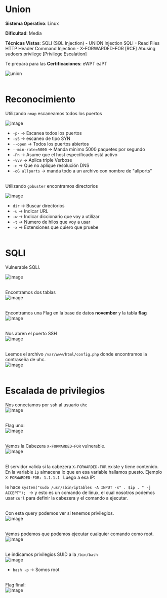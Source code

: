 # Union

**Sistema Operativo**: Linux

**Dificultad**: Media

**Técnicas Vistas**: SQLI (SQL Injection) - UNION Injection
SQLI - Read Files
HTTP Header Command Injection - X-FORWARDED-FOR [RCE]
Abusing sudoers privilege [Privilege Escalation]

Te prepara para las **Certificaciones**: eWPT eJPT<br>

![union](https://github.com/user-attachments/assets/35840fb3-9cda-4654-8869-4220dd6a23e1)<br><br>


# Reconocimiento

Utilizando `nmap` escaneamos todos los puertos<br>

![image](https://github.com/user-attachments/assets/8a084d9a-a5f6-457d-8094-2be11e983463)<br>

- `-p-` -> Escanea todos los puertos 
- `-sS` -> escaneo de tipo SYN
- `--open` -> Todos los puertos abiertos
- `--min-rate=5000` -> Manda mínimo 5000 paquetes por segundo
- `-Pn` -> Asume que el host especificado está activo
 - `-vvv` -> Aplica triple Verbose 
- `-n` -> Que no aplique resolución DNS
- `-oG allports` -> manda todo a un archivo con nombre de "allports"<br><br>


Utilizando `gobuster` encontramos directorios<br>

![image](https://github.com/user-attachments/assets/d357456a-49ae-433f-954d-3cac10f6f789)<br>

 - `dir` ->  Buscar directorios 
- `-u` -> Indicar URL
- `-w` ->  Indicar diccionario que voy a utilizar
- `-t` -> Numero de hilos que voy a usar
- `-x` -> Extensiones que quiero que pruebe<br><br>

# SQLI

Vulnerable SQLI.<br>

![image](https://github.com/user-attachments/assets/858cfdfa-57f4-458b-926e-263f2c2da5e6)<br><br>

Encontramos dos tablas<br>
![image](https://github.com/user-attachments/assets/ee5d402c-f300-462f-a7e2-4435e1b350c9)<br><br>


Encontramos una Flag en la base de datos **november** y la tabla **flag**<br>
![image](https://github.com/user-attachments/assets/63ebc394-c5b4-42be-8749-c4a8f455e52d)<br><br>

Nos abren el puerto SSH<br>
![image](https://github.com/user-attachments/assets/8af3f7ea-0404-4e4b-b7cc-8e7e6a29b942)<br><br>


Leemos el archivo `/var/www/html/config.php` donde encontramos la contraseña de uhc.<br>
![image](https://github.com/user-attachments/assets/2e0ccc75-e734-495e-b9a5-126ebd47b1d0)<br><br>


# Escalada de privilegios

Nos conectamos por ssh al usuario `uhc`<br>
![image](https://github.com/user-attachments/assets/1495ba29-b3ac-4ecb-893e-df45e2ecb896)<br><br>

Flag uno:<br>
![image](https://github.com/user-attachments/assets/0918d6cf-cb8d-4e1a-83b9-598019aa53bf)<br><br>


Vemos la Cabezera `X-FORWARDED-FOR` vulnerable.<br>
![image](https://github.com/user-attachments/assets/fb9672c0-8d88-4b8a-a6c0-4af2e4815760)<br><br>

El servidor valida si la cabezera `X-FORWARDED-FOR` existe y tiene contenido.
En la variable `ip` almacena lo que en esa variable hallamos puesto.
Ejemplo ` X-FORWARDED-FOR: 1.1.1.1  ` 
Luego a esa IP:

le hace `system("sudo /usr/sbin/iptables -A INPUT -s" . $ip . " -j ACCEPT"); ` -> y esto es un comando de linux, el cual nosotros podemos usar `curl` para definir la cabezera y el comando a ejecutar.<br><br>



Con esta query podemos ver si tenemos privilegios.<br>
![image](https://github.com/user-attachments/assets/bd424270-2a53-406e-9e7d-60e60463d8ab)<br><br>


Vemos podemos que podemos ejecutar cualquier comando como root.<br>
![image](https://github.com/user-attachments/assets/57f0480f-b88d-45e7-ab03-cbc2f7f5cf41)<br><br>


Le indicamos privilegios SUID a la `/bin/bash`<br>
![image](https://github.com/user-attachments/assets/9e7ebedc-f842-446c-89d2-2f31a7c8fee9)<br>

- `bash -p` -> Somos root<br><br>

Flag final:<br>
![image](https://github.com/user-attachments/assets/4d044c72-1109-4544-9f3f-b3264483e1ac)<br><br>
